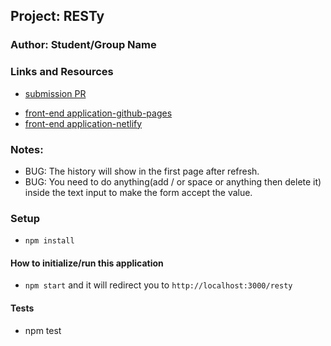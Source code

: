 ## Project: RESTy

### Author: Student/Group Name

### Links and Resources

- [submission PR](https://github.com/diana96alazzam-401-advanced-javascript/resty/pull/12)
<!-- - [ci/cd](http://xyz.com) (GitHub Actions) 
- [back-end server url](http://xyz.com) (when applicable)  -->
- [front-end application-github-pages](https://diana96alazzam-401-advanced-javascript.github.io/resty/) 
- [front-end application-netlify](https://quirky-hoover-84b857.netlify.app/) 


### Notes: 
 - BUG: The history will show in the first page after refresh.
 - BUG: You need to do anything(add / or space or anything then delete it) inside the text input to make the form accept the value.

### Setup

- `npm install`

#### How to initialize/run this application

- `npm start` and it will redirect you to `http://localhost:3000/resty`


#### Tests

- npm test

